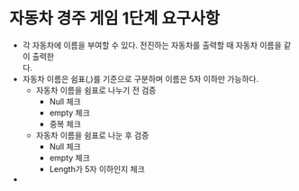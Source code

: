 # 자동차 경주 게임 1단계 요구사항

- 각 자동차에 이름을 부여할 수 있다. 전진하는 자동차를 출력할 때 자동차 이름을 같이 출력한  
  다.
- 자동차 이름은 쉼표(,)를 기준으로 구분하며 이름은 5자 이하만 가능하다.
    + 자동차 이름을 쉼표로 나누기 전 검증
        + Null 체크
        + empty 체크
        + 중복 체크
    + 자동차 이름을 쉼표로 나눈 후 검증
        + Null 체크
        + empty 체크
        + Length가 5자 이하인지 체크
- 